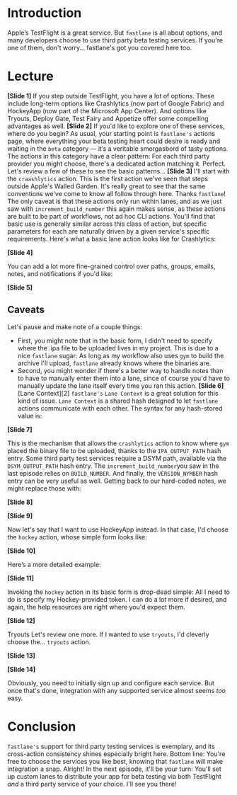# Introduction
Apple’s TestFlight is a great service. But `fastlane` is all about options, and many developers choose to use third party beta testing services. If you're one of them, don't worry… fastlane's got you covered here too.
# Lecture
**[Slide 1]**
If you step outside TestFlight, you have a lot of options. These include long-term options like Crashlytics (now part of Google Fabric) and HockeyApp (now part of the Microsoft App Center). And options like Tryouts, Deploy Gate, Test Fairy and Appetize offer some compelling advantages as well. 
**[Slide 2]**
If you'd like to explore one of these services, where do you begin? As usual, your starting point is `fastlane's` actions page, where everything your beta testing heart could desire is ready and waiting in the `beta` category —  it’s a veritable smorgasbord of tasty options. 
The actions in this category have a clear pattern: For each third party provider you might choose, there's a dedicated action matching it. Perfect.
Let's review a few of these to see the basic patterns…
**[Slide 3]**
I'll start with the `craashlytics` action. 
This is the first action we've seen that steps outside Apple's Walled Garden. It's really great to see that the same conventions we've come to know all follow through here. Thanks `fastlane`!
The only caveat is that these actions only run within lanes, and as we just saw with `increment_build_number` this again makes sense, as these actions are built to be part of workflows, not ad hoc CLI actions. 
You'll find that basic use is generally similar across this class of action, but specific parameters for each are naturally driven by a given service's specific requirements. Here's what a basic lane action looks like for Crashlytics:

**[Slide 4]**

You can add a lot more fine-grained control over paths, groups, emails, notes, and notifications if you'd like:

**[Slide 5]**

## Caveats
Let's pause and make note of a couple things:
- First, you might note that in the basic form, I didn't need to specify where the .ipa file to be uploaded lives in my project. This is due to a nice `fastlane` sugar: As long as my workflow also uses  `gym` to build the archive I'll upload, `fastlane` already knows where the binaries are. 
- Second, you might wonder if there's a better way to handle notes than to have to manually enter them into a lane, since of course you'd have to manually update the lane itself every time you ran this action.
**[Slide 6]** 
[Lane Context][2]
`fastlane's` `Lane Context` is a great solution for this kind of issue. `Lane Context` is a shared hash designed to let `fastlane` actions communicate with each other. The syntax for any hash-stored value is:

**[Slide 7]**

This is the mechanism that allows the `crashlytics` action to know where `gym` placed the binary file to be uploaded, thanks to the `IPA_OUTPUT_PATH` hash entry. 
Some third party test services require a DSYM path, available via the `DSYM_OUTPUT_PATH` hash entry.
The `increment_build_number`you saw in the last episode relies on `BUILD_NUMBER`. And finally, the `VERSION_NYMBER`	 hash entry can be very useful as well.
Getting back to our hard-coded notes, we might replace those with:

**[Slide 8]**

**[Slide 9]**

Now let's say that I want to use HockeyApp instead. In that case, I'd choose the `hockey` action, whose simple form looks like:

**[Slide 10]**

Here’s a more detailed example:

**[Slide 11]**

Invoking the `hockey` action in its basic form is drop-dead simple: All I need to do is specify my Hockey-provided token. I can do a lot more if desired, and again, the help resources are right where you'd expect them.

**[Slide 12]** 

Tryouts
Let's review one more. If I wanted to use  `tryouts`, I'd cleverly choose the… `tryouts` action.

**[Slide 13]** 

**[Slide 14]** 

Obviously, you need to initially sign up and configure each service. But once that's done, integration with any supported service almost seems *too* easy. 
# Conclusion
`fastlane's` support for third party testing services is exemplary, and its cross-action consistency shines especially bright here. Bottom line: You're free to choose the services you like best, knowing that `fastlane` will make integration a snap.
Alright! In the next episode, it'll be your turn: You'll set up custom lanes to distribute your app for beta testing via both TestFlight *and* a third party service of your choice. I'll see you there!